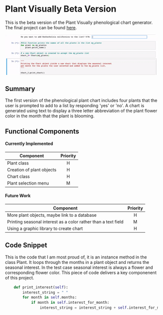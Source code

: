 # Plant Visually Beta Version
This is the beta version of the Plant Visually phenological chart generator. The final project can be found [here](https://github.com/hackerharker/Plant-Visually).

![Plant Visually Beta](plant_visually_beta.gif)

## Summary
The first version of the phenological plant chart includes four plants that the user is prompted to add to a list by responding 'yes' or 'no'. A chart is generated using text to display a three letter abbreviation of the plant flower color in the month that the plant is blooming.

## Functional Components

#### Currently Implemented
| Component | Priority | 
| --- | :---: | 
| Plant class | H |
| Creation of plant objects  | H | 
| Chart class | H | 
| Plant selection menu  | M | 

#### Future Work
| Component | Priority |
| --- | :---: |  
| More plant objects, maybe link to a database| H | 
| Printing seasonal interest as a color rather than a text field| M | 
| Using a graphic library to create chart | H | 

## Code Snippet
This is the code that I am most proud of, it is an instance method in the class Plant. It loops through the months in a plant object and returns the seasonal interest. In the test case seasonal interest is always a flower and corresponding flower color. This piece of code delivers a key componenent of this project. 

```python
    def print_interest(self):  
        interest_string = " "
        for month in self.months:
            if month in self.interest_for_month:
                interest_string = interest_string + self.interest_for_month[month] + "-"
```
